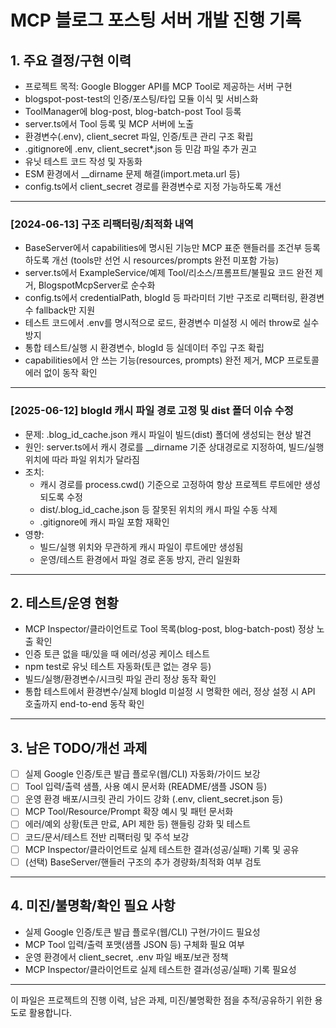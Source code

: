 # MCP 블로그 포스팅 서버 개발 진행 기록

## 1. 주요 결정/구현 이력

- 프로젝트 목적: Google Blogger API를 MCP Tool로 제공하는 서버 구현
- blogspot-post-test의 인증/포스팅/타입 모듈 이식 및 서비스화
- ToolManager에 blog-post, blog-batch-post Tool 등록
- server.ts에서 Tool 등록 및 MCP 서버에 노출
- 환경변수(.env), client_secret 파일, 인증/토큰 관리 구조 확립
- .gitignore에 .env, client_secret\*.json 등 민감 파일 추가 권고
- 유닛 테스트 코드 작성 및 자동화
- ESM 환경에서 \_\_dirname 문제 해결(import.meta.url 등)
- config.ts에서 client_secret 경로를 환경변수로 지정 가능하도록 개선

---

### [2024-06-13] 구조 리팩터링/최적화 내역

- BaseServer에서 capabilities에 명시된 기능만 MCP 표준 핸들러를 조건부 등록하도록 개선 (tools만 선언 시 resources/prompts 완전 미포함 가능)
- server.ts에서 ExampleService/예제 Tool/리소스/프롬프트/불필요 코드 완전 제거, BlogspotMcpServer로 순수화
- config.ts에서 credentialPath, blogId 등 파라미터 기반 구조로 리팩터링, 환경변수 fallback만 지원
- 테스트 코드에서 .env를 명시적으로 로드, 환경변수 미설정 시 에러 throw로 실수 방지
- 통합 테스트/실행 시 환경변수, blogId 등 실데이터 주입 구조 확립
- capabilities에서 안 쓰는 기능(resources, prompts) 완전 제거, MCP 프로토콜 에러 없이 동작 확인

---

### [2025-06-12] blogId 캐시 파일 경로 고정 및 dist 폴더 이슈 수정

- 문제: .blog_id_cache.json 캐시 파일이 빌드(dist) 폴더에 생성되는 현상 발견
- 원인: server.ts에서 캐시 경로를 __dirname 기준 상대경로로 지정하여, 빌드/실행 위치에 따라 파일 위치가 달라짐
- 조치:
  - 캐시 경로를 process.cwd() 기준으로 고정하여 항상 프로젝트 루트에만 생성되도록 수정
  - dist/.blog_id_cache.json 등 잘못된 위치의 캐시 파일 수동 삭제
  - .gitignore에 캐시 파일 포함 재확인
- 영향:
  - 빌드/실행 위치와 무관하게 캐시 파일이 루트에만 생성됨
  - 운영/테스트 환경에서 파일 경로 혼동 방지, 관리 일원화

---

## 2. 테스트/운영 현황

- MCP Inspector/클라이언트로 Tool 목록(blog-post, blog-batch-post) 정상 노출 확인
- 인증 토큰 없을 때/있을 때 에러/성공 케이스 테스트
- npm test로 유닛 테스트 자동화(토큰 없는 경우 등)
- 빌드/실행/환경변수/시크릿 파일 관리 정상 동작 확인
- 통합 테스트에서 환경변수/실제 blogId 미설정 시 명확한 에러, 정상 설정 시 API 호출까지 end-to-end 동작 확인

---

## 3. 남은 TODO/개선 과제

- [ ] 실제 Google 인증/토큰 발급 플로우(웹/CLI) 자동화/가이드 보강
- [ ] Tool 입력/출력 샘플, 사용 예시 문서화 (README/샘플 JSON 등)
- [ ] 운영 환경 배포/시크릿 관리 가이드 강화 (.env, client_secret.json 등)
- [ ] MCP Tool/Resource/Prompt 확장 예시 및 패턴 문서화
- [ ] 에러/예외 상황(토큰 만료, API 제한 등) 핸들링 강화 및 테스트
- [ ] 코드/문서/테스트 전반 리팩터링 및 주석 보강
- [ ] MCP Inspector/클라이언트로 실제 테스트한 결과(성공/실패) 기록 및 공유
- [ ] (선택) BaseServer/핸들러 구조의 추가 경량화/최적화 여부 검토

---

## 4. 미진/불명확/확인 필요 사항

- 실제 Google 인증/토큰 발급 플로우(웹/CLI) 구현/가이드 필요성
- MCP Tool 입력/출력 포맷(샘플 JSON 등) 구체화 필요 여부
- 운영 환경에서 client_secret, .env 파일 배포/보관 정책
- MCP Inspector/클라이언트로 실제 테스트한 결과(성공/실패) 기록 필요성

---

이 파일은 프로젝트의 진행 이력, 남은 과제, 미진/불명확한 점을 추적/공유하기 위한 용도로 활용합니다.
